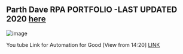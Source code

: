 
## Parth Dave RPA PORTFOLIO -LAST UPDATED 2020 [here](https://github.com/ParthDave111/ParthDave111.github.io/blob/main/assets/PARTH%20RPA%20Portfolio.pdf)


![image](https://github.com/ParthDave111/ParthDave111.github.io/assets/123885634/0d05bb29-6c37-45f9-a4f7-7d0f58ceeb2c)

You tube Link for Automation for Good [View from 14:20]  [LINK](https://www.youtube.com/watch?v=EZCgflQfto0)
